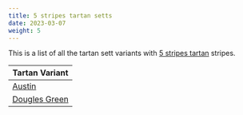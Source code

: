 ```yaml
---
title: 5 stripes tartan setts
date: 2023-03-07
weight: 5
---
```

This is a list of all the tartan sett variants with [5 stripes tartan](/stripes/stripes5/) stripes.

| Tartan Variant |
|---------------|
| [Austin](/tartans/db/4/k4/db4/g9/k/2/)||
| [Dougles Green](/tartans/k/8/b4/dg16/db16/n/2/)||
